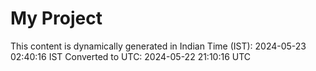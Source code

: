 # My Project

This content is dynamically generated in Indian Time (IST): 2024-05-23 02:40:16 IST
Converted to UTC: 2024-05-22 21:10:16 UTC
